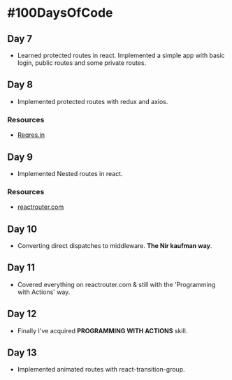 # #100DaysOfCode
## Day 7
* Learned protected routes in react. Implemented a simple app with basic login, public routes and some private routes.


## Day 8
* Implemented protected routes with redux and axios.

### Resources
* [Reqres.in](https://reqres.in/)

## Day 9
* Implemented Nested routes in react.

### Resources
* [reactrouter.com](https://reactrouter.com/web/guides/quick-start)

## Day 10
* Converting direct dispatches to middleware. **The Nir kaufman way**.

## Day 11
* Covered everything on reactrouter.com & still with the 'Programming with Actions' way.

## Day 12
* Finally I've acquired **PROGRAMMING WITH ACTIONS** skill.

## Day 13
* Implemented animated routes with react-transition-group.